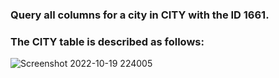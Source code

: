 ### Query all columns for a city in CITY with the ID 1661.
### The CITY table is described as follows:

![Screenshot 2022-10-19 224005](https://user-images.githubusercontent.com/82725681/197333815-f9a875d5-61c0-4115-9797-918465ae2192.png)
